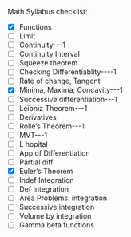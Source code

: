 Math Syllabus checklist:
- [x] Functions
- [ ] Limit
- [ ] Continuity---1
- [ ] Continuity Interval
- [ ] Squeeze theorem
- [ ] Checking Differentiablity----1
- [ ] Rate of change, Tangent
- [x] Minima, Maxima, Concavity---1
- [ ] Successive differentiation---1
- [ ] Leibniz Theorem---1
- [ ] Derivatives
- [ ] Rolle’s Theorem---1
- [ ] MVT---1
- [ ] L hopital
- [ ] App of Differentiation
- [ ] Partial diff
- [x] Euler’s Theorem
- [ ] Indef Integration
- [ ] Def Integration
- [ ] Area Problems: integration
- [ ] Successive integration
- [ ] Volume by integration
- [ ] Gamma beta functions